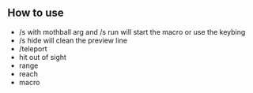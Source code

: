 ## How to use

- /s with mothball arg and /s run will start the macro or use the keybing
- /s hide will clean the preview line
- /teleport
- hit out of sight
- range
- reach
- macro